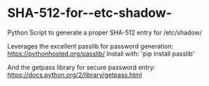 # SHA-512-for--etc-shadow-
Python Script to generate a proper SHA-512 entry for /etc/shadow/

Leverages the excellent passlib for password generation: https://pythonhosted.org/passlib/
Install with: 'pip install passlib'

And the getpass library for secure password entry: https://docs.python.org/2/library/getpass.html
